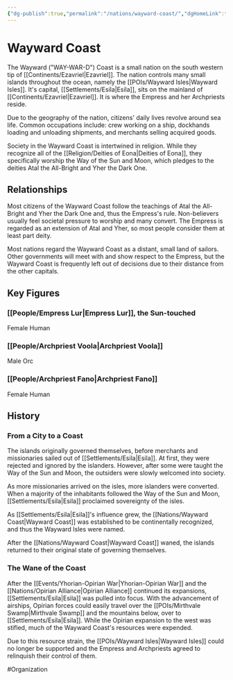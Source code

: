 ```yaml
---
{"dg-publish":true,"permalink":"/nations/wayward-coast/","dgHomeLink":true,"dgPassFrontmatter":false}
---
```



# Wayward Coast
The Wayward ("WAY-WAR-D") Coast is a small nation on the south western tip of [[Continents/Ezavriel|Ezavriel]]. The nation controls many small islands throughout the ocean, namely the [[POIs/Wayward Isles|Wayward Isles]]. It's capital, [[Settlements/Esila|Esila]], sits on the mainland of [[Continents/Ezavriel|Ezavriel]]. It is where the Empress and her Archpriests reside. 

Due to the geography of the nation, citizens' daily lives revolve around sea life. Common occupations include: crew working on a ship, dockhands loading and unloading shipments, and merchants selling acquired goods. 

Society in the Wayward Coast is intertwined in religion. While they recognize all of the [[Religion/Deities of Eona|Deities of Eona]], they specifically worship the Way of the Sun and Moon, which pledges to the deities Atal the All-Bright and Yher the Dark One. 

## Relationships
Most citizens of the Wayward Coast follow the teachings of Atal the All-Bright and Yher the Dark One and, thus the Empress's rule. Non-believers usually feel societal pressure to worship and many convert. The Empress is regarded as an extension of Atal and Yher, so most people consider them at least part deity.

Most nations regard the Wayward Coast as a distant, small land of sailors. Other governments will meet with and show respect to the Empress, but the Wayward Coast is frequently left out of decisions due to their distance from the other capitals.  

## Key Figures
### [[People/Empress Lur|Empress Lur]], the Sun-touched
Female Human

### [[People/Archpriest Voola|Archpriest Voola]]
Male Orc

### [[People/Archpriest Fano|Archpriest Fano]]
Female Human

## History
### From a City to a Coast
The islands originally governed themselves, before merchants and missionaries sailed out of [[Settlements/Esila|Esila]]. At first, they were rejected and ignored by the islanders. However, after some were taught the Way of the Sun and Moon, the outsiders were slowly welcomed into society. 

As more missionaries arrived on the isles, more islanders were converted. When a majority of the inhabitants followed the Way of the Sun and Moon, [[Settlements/Esila|Esila]] proclaimed sovereignty of the isles. 

As [[Settlements/Esila|Esila]]'s influence grew, the [[Nations/Wayward Coast|Wayward Coast]] was established to be continentally recognized, and thus the Wayward Isles were named. 

After the [[Nations/Wayward Coast|Wayward Coast]] waned, the islands returned to their original state of governing themselves. 

### The Wane of the Coast
After the [[Events/Yhorian-Opirian War|Yhorian-Opirian War]] and the [[Nations/Opirian Alliance|Opirian Alliance]] continued its expansions, [[Settlements/Esila|Esila]] was pulled into focus. With the advancement of airships, Opirian forces could easily travel over the [[POIs/Mirthvale Swamp|Mirthvale Swamp]] and the mountains below, over to [[Settlements/Esila|Esila]]. While the Opirian expansion to the west was stifled, much of the Wayward Coast's resources were expended. 

Due to this resource strain, the [[POIs/Wayward Isles|Wayward Isles]] could no longer be supported and the Empress and Archpriests agreed to relinquish their control of them.


#Organization